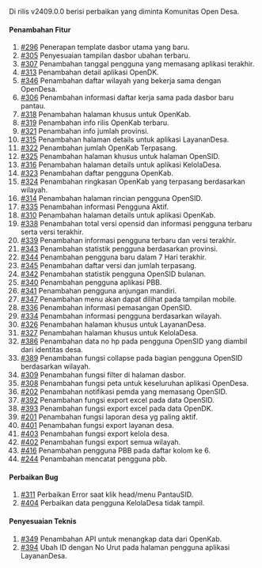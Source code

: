 Di rilis v2409.0.0 berisi perbaikan yang diminta Komunitas Open Desa.

#### Penambahan Fitur

1. [#296](https://github.com/OpenSID/pantau/issues/296) Penerapan template dasbor utama yang baru.
2. [#305](https://github.com/OpenSID/pantau/issues/305) Penyesuaian tampilan dasbor ubahan terbaru.
3. [#307](https://github.com/OpenSID/pantau/issues/307) Penambahan tanggal pengguna yang memasang aplikasi terakhir.
4. [#313](https://github.com/OpenSID/pantau/issues/313) Penambahan detail aplikasi OpenDK.
5. [#346](https://github.com/OpenSID/pantau/issues/346) Penambahan daftar wilayah yang bekerja sama dengan OpenDesa.
6. [#306](https://github.com/OpenSID/pantau/issues/306) Penambahan informasi daftar kerja sama pada dasbor baru pantau.
7. [#318](https://github.com/OpenSID/pantau/issues/318) Penambahan halaman khusus untuk OpenKab.
8. [#319](https://github.com/OpenSID/pantau/issues/319) Penambahan info rilis OpenKab terbaru.
9. [#321](https://github.com/OpenSID/pantau/issues/321) Penambahan info jumlah provinsi.
10. [#315](https://github.com/OpenSID/pantau/issues/315) Penambahan  halaman details untuk aplikasi LayananDesa.
11. [#322](https://github.com/OpenSID/pantau/issues/322) Penambahan jumlah OpenKab Terpasang.
12. [#325](https://github.com/OpenSID/pantau/issues/325) Penambahan halaman khusus untuk halaman OpenSID.
13. [#316](https://github.com/OpenSID/pantau/issues/316) Penambahan halaman details untuk aplikasi KelolaDesa.
14. [#323](https://github.com/OpenSID/pantau/issues/323) Penambahan daftar pengguna OpenKab.
15. [#324](https://github.com/OpenSID/pantau/issues/324) Penambahan ringkasan OpenKab yang terpasang berdasarkan wilayah.
16. [#314](https://github.com/OpenSID/pantau/issues/314) Penambahan halaman rincian pengguna OpenSID.
17. [#335](https://github.com/OpenSID/pantau/issues/335) Penambahan informasi Pengguna Aktif.
18. [#310](https://github.com/OpenSID/pantau/issues/310) Penambahan halaman details untuk aplikasi OpenKab.
19. [#338](https://github.com/OpenSID/pantau/issues/338) Penambahan total versi opensid dan informasi pengguna terbaru serta versi terakhir.
20. [#339](https://github.com/OpenSID/pantau/issues/339) Penambahan informasi pengguna terbaru dan versi terakhir.
21. [#343](https://github.com/OpenSID/pantau/issues/343) Penambahan statistik pengguna berdasarkan provinsi.
22. [#344](https://github.com/OpenSID/pantau/issues/344) Penambahan pengguna baru dalam 7 Hari terakhir.
23. [#345](https://github.com/OpenSID/pantau/issues/345) Penambahan daftar versi dan jumlah terpasang.
24. [#342](https://github.com/OpenSID/pantau/issues/342) Penambahan statistik pengguna OpenSID bulanan.
25. [#340](https://github.com/OpenSID/pantau/issues/340) Penambahan pengguna aplikasi PBB.
26. [#341](https://github.com/OpenSID/pantau/issues/341) Penambahan pengguna anjungan mandiri.
27. [#347](https://github.com/OpenSID/pantau/issues/347) Penambahan menu akan dapat dilihat pada tampilan mobile.
28. [#336](https://github.com/OpenSID/pantau/issues/336) Penambahan informasi pemasangan OpenSID.
29. [#334](https://github.com/OpenSID/pantau/issues/334) Penambahan informasi pengguna berdasarkan wilayah. 
30. [#326](https://github.com/OpenSID/pantau/issues/326) Penambahan halaman khusus untuk LayananDesa.
31. [#327](https://github.com/OpenSID/pantau/issues/327) Penambahan halaman khusus untuk KelolaDesa.
32. [#386](https://github.com/OpenSID/pantau/issues/386) Penambahan data no hp pada pengguna OpenSID yang diambil dari identitas desa.
33. [#389](https://github.com/OpenSID/pantau/issues/389) Penambahan fungsi collapse pada bagian pengguna OpenSID berdasarkan wilayah.
34. [#309](https://github.com/OpenSID/pantau/issues/309) Penambahan fungsi filter di halaman dasbor.
35. [#308](https://github.com/OpenSID/pantau/issues/308) Penambahan fungsi peta untuk keseluruhan aplikasi OpenDesa.
36. [#202](https://github.com/OpenSID/pantau/issues/202) Penambahan notifikasi pemda yang memasang OpenSID.
37. [#392](https://github.com/OpenSID/pantau/issues/392) Penambahan fungsi export excel pada data OpenSID.
38. [#393](https://github.com/OpenSID/pantau/issues/393) Penambahan fungsi export excel pada data OpenDK.
39. [#201](https://github.com/OpenSID/pantau/issues/201) Penambahan fungsi laporan desa yg paling aktif.
40. [#401](https://github.com/OpenSID/pantau/issues/401) Penambahan fungsi export layanan desa.
41. [#403](https://github.com/OpenSID/pantau/issues/403) Penambahan fungsi export kelola desa.
42. [#402](https://github.com/OpenSID/pantau/issues/402) Penambahan fungsi export semua wilayah.
43. [#416](https://github.com/OpenSID/pantau/issues/416) Penambahan pengguna PBB pada daftar kolom ke 6.
44. [#244](https://github.com/OpenSID/pantau/issues/244) Penambahan mencatat pengguna pbb.

#### Perbaikan Bug

1. [#311](https://github.com/OpenSID/pantau/issues/311) Perbaikan Error saat klik head/menu PantauSID.
2. [#404](https://github.com/OpenSID/pantau/issues/404) Perbaikan data pengguna KelolaDesa tidak tampil.


#### Penyesuaian Teknis

1. [#349](https://github.com/OpenSID/pantau/issues/349) Penambahan API untuk menangkap data dari OpenKab.
2. [#394](https://github.com/OpenSID/pantau/issues/394) Ubah ID dengan No Urut pada halaman pengguna aplikasi LayananDesa.
